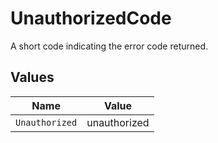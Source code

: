 # UnauthorizedCode

A short code indicating the error code returned.


## Values

| Name           | Value          |
| -------------- | -------------- |
| `Unauthorized` | unauthorized   |